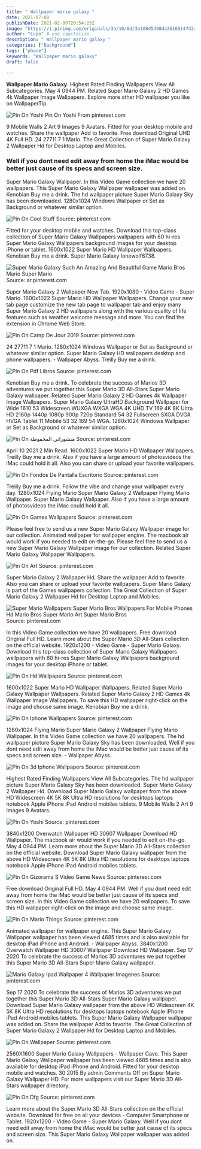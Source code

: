 ```yaml
---
title: " Wallpaper mario galaxy "
date: 2021-07-08
publishDate: 2021-02-09T20:54:25Z
image: "https://i.pinimg.com/originals/3a/10/8d/3a108d5d98da36169147d3aa8b4f033b.jpg"
author: "Lupo" # use capitalize
description: " Wallpaper mario galaxy "
categories: ["Background"]
tags: ["phone"]
keywords: "Wallpaper mario galaxy"
draft: false

---
```



**Wallpaper Mario Galaxy**. Highest Rated Finding Wallpapers View All Subcategories. May 4 0944 PM. Related Super Mario Galaxy 2 HD Games 4k Wallpaper Image Wallpapers. Explore more other HD wallpaper you like on WallpaperTip.

![Pin On Yoshi](https://i.pinimg.com/originals/de/99/7b/de997bb887a721b6208aad2f31bd58b7.jpg "Pin On Yoshi")
Pin On Yoshi From pinterest.com


9 Mobile Walls 2 Art 9 Images 9 Avatars. Fitted for your desktop mobile and watches. Share the wallpaper Add to favorite. Free download Original UHD 4K Full HD. 24 27711 7 1 Mario. The Great Collection of Super Mario Galaxy 2 Wallpaper Hd for Desktop Laptop and Mobiles.

### Well if you dont need edit away from home the iMac would be better just cause of its specs and screen size.

Super Mario Galaxy Wallpaper. In this Video Game collection we have 20 wallpapers. This Super Mario Galaxy Wallpaper wallpaper was added on. Kenobian Buy me a drink. The hd wallpaper picture Super Mario Galaxy Sky has been downloaded. 1280x1024 Windows Wallpaper or Set as Background or whatever similar option.


![Pin On Cool Stuff](https://i.pinimg.com/originals/88/4c/bd/884cbdfebcf799dbed9fa952c8536f6c.jpg "Pin On Cool Stuff")
Source: pinterest.com

Fitted for your desktop mobile and watches. Download this top-class collection of Super Mario Galaxy Wallpapers wallpapers with 60 hi-res Super Mario Galaxy Wallpapers background images for your desktop iPhone or tablet. 1600x1022 Super Mario HD Wallpaper Wallpapers. Kenobian Buy me a drink. Super Mario Galaxy lonewolf6738.

![Super Mario Galaxy Such An Amazing And Beautiful Game Mario Bros Mario Super Mario](https://i.pinimg.com/originals/bc/37/a3/bc37a3edd66cc10804fd8220a908e430.jpg "Super Mario Galaxy Such An Amazing And Beautiful Game Mario Bros Mario Super Mario")
Source: ar.pinterest.com

Super Mario Galaxy 2 Wallpaper New Tab. 1920x1080 - Video Game - Super Mario. 1600x1022 Super Mario HD Wallpaper Wallpapers. Change your new tab page customize the new tab page to wallpaper tab and enjoy many Super Mario Galaxy 2 HD wallpapers along with the various quality of life features such as weather welcome message and more. You can find the extension in Chrome Web Store.

![Pin On Camp De Jour 2019](https://i.pinimg.com/originals/44/4f/75/444f756991a9070fcdafb8f760bf75b2.jpg "Pin On Camp De Jour 2019")
Source: pinterest.com

24 27711 7 1 Mario. 1280x1024 Windows Wallpaper or Set as Background or whatever similar option. Super Mario Galaxy HD wallpapers desktop and phone wallpapers. - Wallpaper Abyss. Treilly Buy me a drink.

![Pin On Pdf Libros](https://i.pinimg.com/originals/c5/f7/31/c5f73114de2a3eeab2faa271fe4f56bb.jpg "Pin On Pdf Libros")
Source: pinterest.com

Kenobian Buy me a drink. To celebrate the success of Marios 3D adventures we put together this Super Mario 3D All-Stars Super Mario Galaxy wallpaper. Related Super Mario Galaxy 2 HD Games 4k Wallpaper Image Wallpapers. Super Mario Galaxy UltraHD Background Wallpaper for Wide 1610 53 Widescreen WUXGA WXGA WGA 4K UHD TV 169 4K 8K Ultra HD 2160p 1440p 1080p 900p 720p Standard 54 32 Fullscreen SXGA DVGA HVGA Tablet 11 Mobile 53 32 169 54 WGA. 1280x1024 Windows Wallpaper or Set as Background or whatever similar option.

![Pin On منشوراتي المحفوظة](https://i.pinimg.com/originals/91/04/2e/91042e89f41c72294ea4e05cf844c342.jpg "Pin On منشوراتي المحفوظة")
Source: pinterest.com

April 10 2021 2 Min Read. 1600x1022 Super Mario HD Wallpaper Wallpapers. Treilly Buy me a drink. Also if you have a large amount of photosvideos the iMac could hold it all. Also you can share or upload your favorite wallpapers.

![Pin On Fondos De Pantalla Escritorio](https://i.pinimg.com/originals/7d/e6/69/7de669b4879d28c558e3d8323057578c.jpg "Pin On Fondos De Pantalla Escritorio")
Source: pinterest.com

Treilly Buy me a drink. Follow the vibe and change your wallpaper every day. 1280x1024 Flying Mario Super Mario Galaxy 2 Wallpaper Flying Mario Wallpaper. Super Mario Galaxy Wallpaper. Also if you have a large amount of photosvideos the iMac could hold it all.

![Pin On Games Wallpapers](https://i.pinimg.com/564x/ae/8e/4e/ae8e4e9e27e2bcf4a60cd7755ec4cee5.jpg "Pin On Games Wallpapers")
Source: pinterest.com

Please feel free to send us a new Super Mario Galaxy Wallpaper image for our collection. Animated wallpaper for wallpaper engine. The macbook air would work if you needed to edit on-the-go. Please feel free to send us a new Super Mario Galaxy Wallpaper image for our collection. Related Super Mario Galaxy Wallpaper Wallpapers.

![Pin On Art](https://i.pinimg.com/originals/8b/8d/96/8b8d96307e756209e37240e01cd27ab8.png "Pin On Art")
Source: pinterest.com

Super Mario Galaxy 2 Wallpaper Hd. Share the wallpaper Add to favorite. Also you can share or upload your favorite wallpapers. Super Mario Galaxy is part of the Games wallpapers collection. The Great Collection of Super Mario Galaxy 2 Wallpaper Hd for Desktop Laptop and Mobiles.

![Super Mario Wallpapers Super Mario Bros Wallpapers For Mobile Phones Hd Mario Bros Super Mario Art Super Mario Bros](https://i.pinimg.com/originals/ae/50/53/ae5053c2b08476f78063c0b688457b06.jpg "Super Mario Wallpapers Super Mario Bros Wallpapers For Mobile Phones Hd Mario Bros Super Mario Art Super Mario Bros")
Source: pinterest.com

In this Video Game collection we have 20 wallpapers. Free download Original Full HD. Learn more about the Super Mario 3D All-Stars collection on the official website. 1920x1200 - Video Game - Super Mario Galaxy. Download this top-class collection of Super Mario Galaxy Wallpapers wallpapers with 60 hi-res Super Mario Galaxy Wallpapers background images for your desktop iPhone or tablet.

![Pin On Hd Wallpapers](https://i.pinimg.com/originals/d3/b4/51/d3b451a5d2070832ef4fdfbc2c8c1ac3.jpg "Pin On Hd Wallpapers")
Source: pinterest.com

1600x1022 Super Mario HD Wallpaper Wallpapers. Related Super Mario Galaxy Wallpaper Wallpapers. Related Super Mario Galaxy 2 HD Games 4k Wallpaper Image Wallpapers. To save this HD wallpaper right-click on the image and choose same image. Kenobian Buy me a drink.

![Pin On Iphone Wallpapers](https://i.pinimg.com/originals/3e/04/42/3e04423e122910de57fea07763374995.jpg "Pin On Iphone Wallpapers")
Source: pinterest.com

1280x1024 Flying Mario Super Mario Galaxy 2 Wallpaper Flying Mario Wallpaper. In this Video Game collection we have 20 wallpapers. The hd wallpaper picture Super Mario Galaxy Sky has been downloaded. Well if you dont need edit away from home the iMac would be better just cause of its specs and screen size. - Wallpaper Abyss.

![Pin On 3d Iphone Wallpapers](https://i.pinimg.com/originals/18/7f/0c/187f0c03aed291a8496a430df51a80ec.jpg "Pin On 3d Iphone Wallpapers")
Source: pinterest.com

Highest Rated Finding Wallpapers View All Subcategories. The hd wallpaper picture Super Mario Galaxy Sky has been downloaded. Super Mario Galaxy 2 Wallpaper Hd. Download Super Mario Galaxy wallpaper from the above HD Widescreen 4K 5K 8K Ultra HD resolutions for desktops laptops notebook Apple iPhone iPad Android mobiles tablets. 9 Mobile Walls 2 Art 9 Images 9 Avatars.

![Pin On Yoshi](https://i.pinimg.com/originals/de/99/7b/de997bb887a721b6208aad2f31bd58b7.jpg "Pin On Yoshi")
Source: pinterest.com

3840x1200 Overwatch Wallpaper HD 30607 Wallpaper Download HD Wallpaper. The macbook air would work if you needed to edit on-the-go. May 4 0944 PM. Learn more about the Super Mario 3D All-Stars collection on the official website. Download Super Mario Galaxy wallpaper from the above HD Widescreen 4K 5K 8K Ultra HD resolutions for desktops laptops notebook Apple iPhone iPad Android mobiles tablets.

![Pin On Gizorama S Video Game News](https://i.pinimg.com/originals/8d/86/2c/8d862ccff91534d3dcdd9081f7ee9873.jpg "Pin On Gizorama S Video Game News")
Source: pinterest.com

Free download Original Full HD. May 4 0944 PM. Well if you dont need edit away from home the iMac would be better just cause of its specs and screen size. In this Video Game collection we have 20 wallpapers. To save this HD wallpaper right-click on the image and choose same image.

![Pin On Mario Things](https://i.pinimg.com/originals/8d/28/79/8d2879fc321268352236f1bdf21d4d67.jpg "Pin On Mario Things")
Source: pinterest.com

Animated wallpaper for wallpaper engine. This Super Mario Galaxy Wallpaper wallpaper has been viewed 4685 times and is also available for desktop iPad iPhone and Android. - Wallpaper Abyss. 3840x1200 Overwatch Wallpaper HD 30607 Wallpaper Download HD Wallpaper. Sep 17 2020 To celebrate the success of Marios 3D adventures we put together this Super Mario 3D All-Stars Super Mario Galaxy wallpaper.

![Mario Galaxy Ipad Wallpaper 4 Wallpaper Imagenes](https://i.pinimg.com/originals/7a/2c/90/7a2c900dede3d0e03ff5a0d694a4de9a.jpg "Mario Galaxy Ipad Wallpaper 4 Wallpaper Imagenes")
Source: pinterest.com

Sep 17 2020 To celebrate the success of Marios 3D adventures we put together this Super Mario 3D All-Stars Super Mario Galaxy wallpaper. Download Super Mario Galaxy wallpaper from the above HD Widescreen 4K 5K 8K Ultra HD resolutions for desktops laptops notebook Apple iPhone iPad Android mobiles tablets. This Super Mario Galaxy Wallpaper wallpaper was added on. Share the wallpaper Add to favorite. The Great Collection of Super Mario Galaxy 2 Wallpaper Hd for Desktop Laptop and Mobiles.

![Pin On Wallpaper](https://i.pinimg.com/originals/76/c2/dc/76c2dcc010588d5afde34054b16ebb0c.jpg "Pin On Wallpaper")
Source: pinterest.com

2560X1600 Super Mario Galaxy Wallpapers - Wallpaper Cave. This Super Mario Galaxy Wallpaper wallpaper has been viewed 4685 times and is also available for desktop iPad iPhone and Android. Fitted for your desktop mobile and watches. 30 2015 By admin Comments Off on Super Mario Galaxy Wallpaper HD. For more wallpapers visit our Super Mario 3D All-Stars wallpaper directory.

![Pin On Dfg](https://i.pinimg.com/originals/3a/10/8d/3a108d5d98da36169147d3aa8b4f033b.jpg "Pin On Dfg")
Source: pinterest.com

Learn more about the Super Mario 3D All-Stars collection on the official website. Download for free on all your devices - Computer Smartphone or Tablet. 1920x1200 - Video Game - Super Mario Galaxy. Well if you dont need edit away from home the iMac would be better just cause of its specs and screen size. This Super Mario Galaxy Wallpaper wallpaper was added on.


